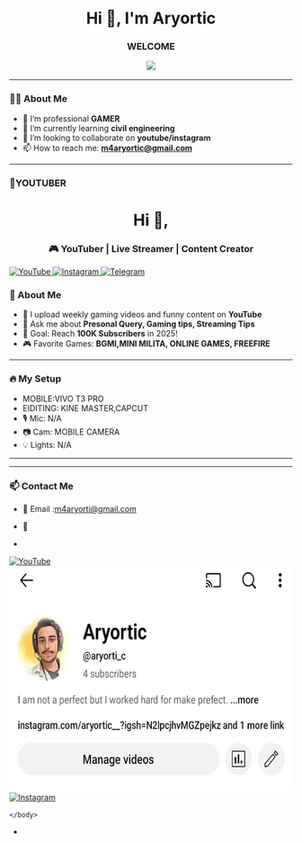 <!-- Profile README.md -->

<h1 align="center">Hi 👋, I'm Aryortic</h1>
<h3 align="center"> WELCOME </h3>

<p align="center">
    <img src="https://readme-typing-svg.herokuapp.com?font=Fira+Code&duration=2000&pause=1000&color=F77F00&center=true&vCenter=true&width=435&lines=Welcome+to+my+personal+profile!;I+love+Games+%F0%9F%92%BB;Let's+build+something+awesome!">

</p>

---

### 👨‍💻 About Me
- 🔭 I’m professional **GAMER**
- 🌱 I’m currently learning **civil engineering**
- 👯 I’m looking to collaborate on **youtube/instagram**
- 📫 How to reach me: **m4aryortic@gmail.com**

---

### 🚀YOUTUBER
<!-- README.md -->

<h1 align="center">Hi 👋,  </h1>
<h3 align="center">🎮 YouTuber | Live Streamer | Content Creator </h3>




<a href="https://youtube.com/@aryorti_c" target="_blank">
                <img src="https://img.shields.io/badge/YouTube-FF0000?style=for-the-badge&logo=youtube&logoColor=white" alt="YouTube"/>
</a>

<a href="https://www.instagram.com/aryortic__" target="_blank">
                <img src="https://img.shields.io/badge/Instagram-E4405F?style=for-the-badge&logo=instagram&logoColor=white" alt="Instagram"/>
</a>

<a href="https://t.me/aryortic" target="_blank">
                <img src="https://img.shields.io/badge/Telegram-26A5E4?style=for-the-badge&logo=telegram&logoColor=white" alt="Telegram"/>
</a>

### 🧠 About Me
- 🔴 I upload weekly gaming videos and funny content on **YouTube**
- 💬 Ask me about **Presonal Query, Gaming tips, Streaming Tips**
- 🎯 Goal: Reach **100K Subscribers** in 2025!
- 🎮 Favorite Games: **BGMI,MINI MILITA, ONLINE GAMES, FREEFIRE**

---

### 🔥 My Setup
- MOBILE:VIVO T3 PRO
- EIDITING: KINE MASTER,CAPCUT
- 🎙 Mic: N/A
- 📷 Cam: MOBILE CAMERA
- 💡 Lights: N/A

---
---

### 📫 Contact Me
- 📧 Email :m4aryorti@gmail.com
- 💬

- <a href="https://www.instagram.com/aryortic__" target="_blank">
               <img scr="html.png" alt"instagram">
</a>
<!DOCTYPE html>
<html>
    <body>
        <a href="https://youtube.com/@aryorti_c" target="_blank">
                <img src="https://img.shields.io/badge/YouTube-FF0000?style=for-the-badge&logo=youtube&logoColor=white" alt="YouTube"/>
</a>
        <img src="https://github.com/Aryortic/aryortic.github.com/blob/main/html.png.jpg"height="400" width="550">

<a href="https://www.instagram.com/aryortic__" target="_blank">
                <img src="https://img.shields.io/badge/Instagram-E4405F?style=for-the-badge&logo=instagram&logoColor=white" alt="Instagram"/>
</a>

        
    </body>
</html>

- 


